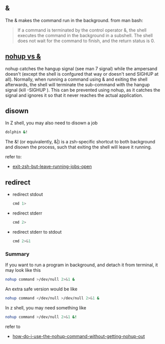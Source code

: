 ## &
The & makes the command run in the background.
from man bash:
> If a command is terminated by the control operator &, the shell executes the command in the background in a subshell. The shell does not wait for the command to finish, and the return status is 0.

## [nohup vs &](https://stackoverflow.com/questions/15595374/whats-the-difference-between-nohup-and-ampersand)
nohup catches the hangup signal (see man 7 signal) while the ampersand doesn't (except the shell is confgured that way or doesn't send SIGHUP at all).
Normally, when running a command using & and exiting the shell afterwards, the shell will terminate the sub-command with the hangup signal (kill -SIGHUP <pid>). This can be prevented using nohup, as it catches the signal and ignores it so that it never reaches the actual application.

## disown
In Z shell, you may also need to disown a job
```bash
dolphin &!
```
The &! (or equivalently, &|) is a zsh-specific shortcut to both background and disown the process, such that exiting the shell will leave it running.

refer to: 
- [exit-zsh-but-leave-running-jobs-open](https://stackoverflow.com/questions/19302913/exit-zsh-but-leave-running-jobs-open)


## redirect
- redirect stdout
    ```bash
    cmd 1>
    ```

- redirect stderr
    ```bash
    cmd 2>
    ```

- redirect stderr to stdout
    ```bash
    cmd 2>&1
    ```

### Summary
If you want to run a program in background, and detach it from terminal, it may look like this
```bash
nohup command >/dev/null 2>&1 &
```
An extra safe version would be like
```bash
nohup command </dev/null >/dev/null 2>&1 &
```
In z shell, you may need something like
```zsh
nohup command >/dev/null 2>&1 &!
```

refer to
- [how-do-i-use-the-nohup-command-without-getting-nohup-out](https://stackoverflow.com/questions/10408816/how-do-i-use-the-nohup-command-without-getting-nohup-out)